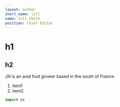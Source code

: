 ```yaml
---
layout: author
short_name: jill
name: Jill Smith
position: Chief Editor
---
```

# h1
## h2
Jill is an avid fruit grower based in the south of France.

1. item1
2. item2

```python
import os
```
